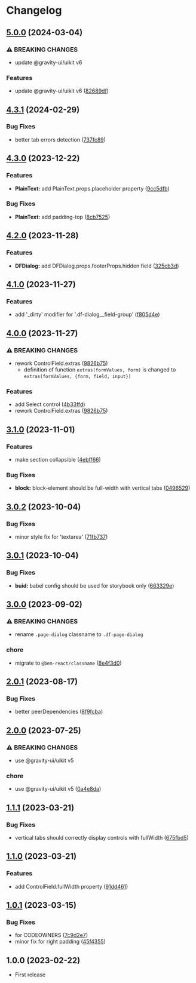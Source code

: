# Changelog

## [5.0.0](https://github.com/gravity-ui/dialog-fields/compare/v4.3.1...v5.0.0) (2024-03-04)


### ⚠ BREAKING CHANGES

* update @gravity-ui/uikit v6

### Features

* update @gravity-ui/uikit v6 ([82689df](https://github.com/gravity-ui/dialog-fields/commit/82689df204f3df6ac40899f6f4463c66caefd961))

## [4.3.1](https://github.com/gravity-ui/dialog-fields/compare/v4.3.0...v4.3.1) (2024-02-29)


### Bug Fixes

* better tab errors detection ([737fc89](https://github.com/gravity-ui/dialog-fields/commit/737fc897d3469ec2735a98eec5eb3f18fad857e7))

## [4.3.0](https://github.com/gravity-ui/dialog-fields/compare/v4.2.0...v4.3.0) (2023-12-22)


### Features

* **PlainText:** add PlainText.props.placeholder property ([9cc5dfb](https://github.com/gravity-ui/dialog-fields/commit/9cc5dfb3b62b1df8a66556529ab21467fdf2622f))


### Bug Fixes

* **PlainText:** add padding-top ([8cb7525](https://github.com/gravity-ui/dialog-fields/commit/8cb75256d1747a92051406348098473a2afee2c5))

## [4.2.0](https://github.com/gravity-ui/dialog-fields/compare/v4.1.0...v4.2.0) (2023-11-28)


### Features

* **DFDialog:** add DFDialog.props.footerProps.hidden field ([325cb3d](https://github.com/gravity-ui/dialog-fields/commit/325cb3ddc0b8f55fe1f9600e632321921287e50a))

## [4.1.0](https://github.com/gravity-ui/dialog-fields/compare/v4.0.0...v4.1.0) (2023-11-27)


### Features

* add '_dirty' modifier for '.df-dialog__field-group' ([f805d4e](https://github.com/gravity-ui/dialog-fields/commit/f805d4eabe4d5c96d7061e565e4903502d15580f))

## [4.0.0](https://github.com/gravity-ui/dialog-fields/compare/v3.1.0...v4.0.0) (2023-11-27)

### ⚠ BREAKING CHANGES

- rework ControlField.extras ([9826b75](https://github.com/gravity-ui/dialog-fields/commit/9826b758ccc166bee88aff934f5edd37fd1056e8))
  - definition of function `extras(formValues, form)` is changed to `extras(formValues, {form, field, input})`

### Features

- add Select control ([4b33ffd](https://github.com/gravity-ui/dialog-fields/commit/4b33ffd6fadbf309794a484057490defc21764ef))
- rework ControlField.extras ([9826b75](https://github.com/gravity-ui/dialog-fields/commit/9826b758ccc166bee88aff934f5edd37fd1056e8))

## [3.1.0](https://github.com/gravity-ui/dialog-fields/compare/v3.0.2...v3.1.0) (2023-11-01)

### Features

- make section collapsible ([4ebff66](https://github.com/gravity-ui/dialog-fields/commit/4ebff660534769b8e06947578a64d8c7f570f6b1))

### Bug Fixes

- **block:** block-element should be full-width with vertical tabs ([0496529](https://github.com/gravity-ui/dialog-fields/commit/0496529f697f9e5982beec6ff8650c3aa617a1f2))

## [3.0.2](https://github.com/gravity-ui/dialog-fields/compare/v3.0.1...v3.0.2) (2023-10-04)

### Bug Fixes

- minor style fix for 'textarea' ([71fb737](https://github.com/gravity-ui/dialog-fields/commit/71fb73712c07ece1afd73203ef8b9bea7afab1dc))

## [3.0.1](https://github.com/gravity-ui/dialog-fields/compare/v3.0.0...v3.0.1) (2023-10-04)

### Bug Fixes

- **buid:** babel config should be used for storybook only ([663329e](https://github.com/gravity-ui/dialog-fields/commit/663329eb67c976ca556b9ec7ce546900b4e1ec19))

## [3.0.0](https://github.com/gravity-ui/dialog-fields/compare/v2.0.1...v3.0.0) (2023-09-02)

### ⚠ BREAKING CHANGES

- rename `.page-dialog` classname to `.df-page-dialog`

### chore

- migrate to `@bem-react/classname` ([8e4f3d0](https://github.com/gravity-ui/dialog-fields/commit/8e4f3d01b86fa19011a70a60a21e01251d7a5a27))

## [2.0.1](https://github.com/gravity-ui/dialog-fields/compare/v2.0.0...v2.0.1) (2023-08-17)

### Bug Fixes

- better peerDependencies ([8f9fcba](https://github.com/gravity-ui/dialog-fields/commit/8f9fcba1600580806025cd89228606f40f91c5a4))

## [2.0.0](https://github.com/gravity-ui/dialog-fields/compare/v1.1.1...v2.0.0) (2023-07-25)

### ⚠ BREAKING CHANGES

- use @gravity-ui/uikit v5

### chore

- use @gravity-ui/uikit v5 ([0a4e8da](https://github.com/gravity-ui/dialog-fields/commit/0a4e8da1a4d5536a72a149bbe9f143ed36384873))

## [1.1.1](https://github.com/gravity-ui/dialog-fields/compare/v1.1.0...v1.1.1) (2023-03-21)

### Bug Fixes

- vertical tabs should correctly display controls with fullWidth ([675fbd5](https://github.com/gravity-ui/dialog-fields/commit/675fbd5b2aeaf069db9ca99364bd50ecb56b21ac))

## [1.1.0](https://github.com/gravity-ui/dialog-fields/compare/v1.0.1...v1.1.0) (2023-03-21)

### Features

- add ControlField.fullWidth property ([91dd461](https://github.com/gravity-ui/dialog-fields/commit/91dd461b49d3fc25d146c550ffc4105d2a23a783))

## [1.0.1](https://github.com/gravity-ui/dialog-fields/compare/v1.0.0...v1.0.1) (2023-03-15)

### Bug Fixes

- for CODEOWNERS ([7c9d2e7](https://github.com/gravity-ui/dialog-fields/commit/7c9d2e7eacf093f51873216b494df755fec38417))
- minor fix for right padding ([45f4355](https://github.com/gravity-ui/dialog-fields/commit/45f4355286f147ac04c231d6858d5516f53ca0f3))

## 1.0.0 (2023-02-22)

- First release
